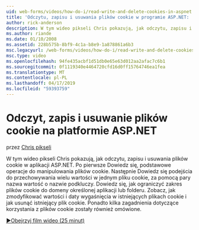 ```yaml
---
uid: web-forms/videos/how-do-i/read-write-and-delete-cookies-in-aspnet
title: 'Odczytu, zapisu i usuwania plików cookie w programie ASP.NET: | Dokumentacja firmy Microsoft'
author: rick-anderson
description: W tym wideo pikseli Chris pokazują, jak odczytu, zapisu i usuwania plików cookie w aplikacji ASP.NET. Po pierwsze Dowiedz się podstawowe operacje do manipulowania cooki...
ms.author: riande
ms.date: 01/10/2008
ms.assetid: 228b575b-8bf9-4c1a-b8e9-1a878861a6b3
msc.legacyurl: /web-forms/videos/how-do-i/read-write-and-delete-cookies-in-aspnet
msc.type: video
ms.openlocfilehash: 94fe435acbf1d51db0e65e63d012aa2afac7c6b1
ms.sourcegitcommit: 0f1119340e4464720cfd16d0ff15764746ea1fea
ms.translationtype: MT
ms.contentlocale: pl-PL
ms.lasthandoff: 04/17/2019
ms.locfileid: "59393759"
---
```

# <a name="read-write-and-delete-cookies-in-aspnet"></a>Odczyt, zapis i usuwanie plików cookie na platformie ASP.NET

przez [Chris pikseli](https://twitter.com/chrispels)

W tym wideo pikseli Chris pokazują, jak odczytu, zapisu i usuwania plików cookie w aplikacji ASP.NET. Po pierwsze Dowiedz się, podstawowe operacje do manipulowania plików cookie. Następnie Dowiedz się podejścia do przechowywania wielu wartości w jednym pliku cookie, za pomocą pary nazwa wartość o nazwie podkluczy. Dowiedz się, jak ograniczyć zakres plików cookie do domeny określonej aplikacji lub folderu. Zobacz, jak zmodyfikować wartości i daty wygaśnięcia w istniejących plikach cookie i jak usunąć istniejący plik cookie. Ponadto kilka zagadnienia dotyczące korzystania z plików cookie zostały również omówione.

[&#9654;Obejrzyj film wideo (25 minut)](https://channel9.msdn.com/Blogs/ASP-NET-Site-Videos/read-write-and-delete-cookies-in-aspnet)

